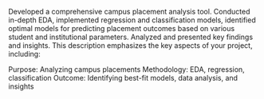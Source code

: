 Developed a comprehensive campus placement analysis tool. Conducted in-depth EDA, implemented regression and classification models, identified optimal models for predicting placement outcomes based on various student and institutional parameters. Analyzed and presented key findings and insights.
This description emphasizes the key aspects of your project, including:

Purpose: Analyzing campus placements
Methodology: EDA, regression, classification
Outcome: Identifying best-fit models, data analysis, and insights
